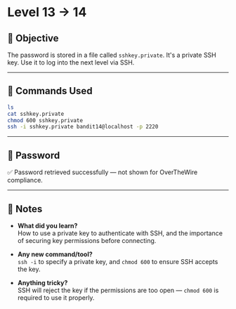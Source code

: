 # Level 13 → 14

## 🌟 Objective

The password is stored in a file called `sshkey.private`. It's a private SSH key. Use it to log into the next level via SSH.

---

## 🧪 Commands Used

```bash
ls
cat sshkey.private
chmod 600 sshkey.private
ssh -i sshkey.private bandit14@localhost -p 2220
```

---

## 🔐 Password

✅ Password retrieved successfully — not shown for OverTheWire compliance.

---

## 🧐 Notes

- **What did you learn?**  
  How to use a private key to authenticate with SSH, and the importance of securing key permissions before connecting.

- **Any new command/tool?**  
  `ssh -i` to specify a private key, and `chmod 600` to ensure SSH accepts the key.

- **Anything tricky?**  
  SSH will reject the key if the permissions are too open — `chmod 600` is required to use it properly.

